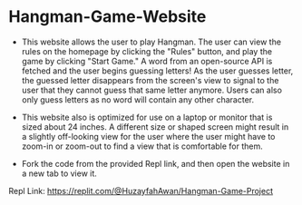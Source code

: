 # Hangman-Game-Website

- This website allows the user to play Hangman. The user can view the rules on the homepage by clicking the "Rules" button, and play the game 
by clicking "Start Game." A word from an open-source API is fetched and the user begins guessing letters! As the user guesses letter, the
guessed letter disappears from the screen's view to signal to the user that they cannot guess that same letter anymore. Users can also only
guess letters as no word will contain any other character.

- This website also is optimized for use on a laptop or monitor that is sized about 24 inches. A different size or shaped screen might result
  in a slightly off-looking view for the user where the user might have to zoom-in or zoom-out to find a view that is comfortable for them.

- Fork the code from the provided Repl link, and then open the website in a new tab to view it.

Repl Link: https://replit.com/@HuzayfahAwan/Hangman-Game-Project
